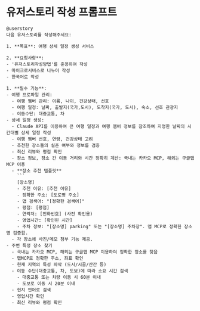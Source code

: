 # 유저스토리 작성 프롬프트 

```
@userstory 
다음 유저스토리를 작성해주세요:

1. **목표**: 여행 상세 일정 생성 서비스

2. **요청사항**:
- '유저스토리작성방법'를 준용하여 작성
- 마이크로서비스로 나누어 작성  
- 한국어로 작성

1. **필수 기능**:
- 여행 프로파일 관리:
  - 여행 멤버 관리: 이름, 나이, 건강상태, 선호
  - 여행 일정: 날짜, 출발지(국가,도시), 도착지(국가, 도시), 숙소, 선호 관광지
  - 이동수단: 대중교통, 차 
- 상세 일정 생성: 
  - Claude API를 이용하여 큰 여행 일정과 여행 멤버 정보를 참조하여 지정한 날짜의 시간대별 상세 일정 작성
  - 여행 멤버 선호, 연령, 건강상태 고려
  - 추천한 장소들의 실존 여부와 정보를 검증
  - 최신 리뷰와 평점 확인 
  - 장소 정보, 장소 간 이동 거리와 시간 정확히 계산: 국내는 카카오 MCP, 해외는 구글맵 MCP 이용
  - **장소 추천 템플릿**
    ```
    [장소명]
    - 추천 이유: [추천 이유]
    - 정확한 주소: [도로명 주소]
    - 맵 검색어: "[정확한 검색어]"
    - 평점: [평점]
    - 연락처: [전화번호] (사전 확인용)
    - 영업시간: [확인된 시간]
    - 주차 정보: "[장소명] parking" 또는 "[장소명] 주차장". 맵 MCP로 정확한 장소명 검증함.
  - 각 장소에 사진/메모 첨부 기능 제공. 
- 주변 특정 장소 찾기 
  - 국내는 카카오 MCP, 해외는 구글맵 MCP 이용하여 정확한 장소를 찾음  
  - 맵MCP로 정확한 주소, 좌표 확인
  - 현재 지역의 특성 파악 (도시/시골/산간 등)
  - 이동 수단(대중교통, 차, 도보)에 따라 소요 시간 검색
    - 대중교통 또는 차량 이동 시 60분 이내
    - 도보로 이동 시 20분 이내
  - 현지 언어로 검색
  - 영업시간 확인 
  - 최신 리뷰와 평점 확인  
```

